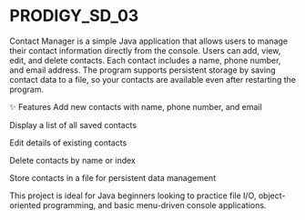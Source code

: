 # PRODIGY_SD_03
Contact Manager is a simple Java application that allows users to manage their contact information directly from the console. Users can add, view, edit, and delete contacts. Each contact includes a name, phone number, and email address. The program supports persistent storage by saving contact data to a file, so your contacts are available even after restarting the program.

✨ Features
Add new contacts with name, phone number, and email

Display a list of all saved contacts

Edit details of existing contacts

Delete contacts by name or index

Store contacts in a file for persistent data management

This project is ideal for Java beginners looking to practice file I/O, object-oriented programming, and basic menu-driven console applications.

